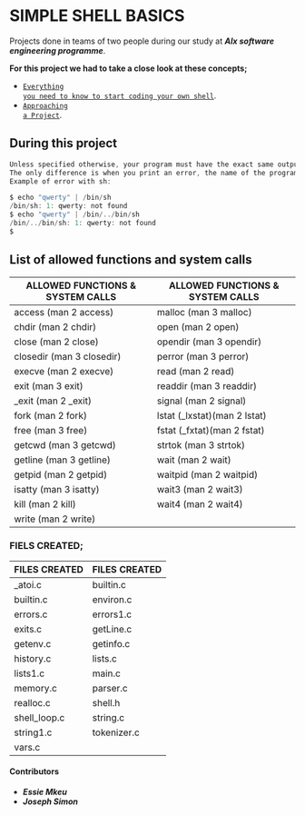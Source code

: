 # SIMPLE SHELL BASICS
Projects done in teams of two people during our study at ***Alx software engineering programme***.

**For this project we had to take a close look at these concepts;**
- <a href ="https://alx-intranet.hbtn.io/concepts/64"><code>Everything you need to know to start coding your own shell</code></a>.
- <a href ="https://alx-intranet.hbtn.io/concepts/350"><code>Approaching a Project</code></a>.

## During this project

```c
Unless specified otherwise, your program must have the exact same output as sh (/bin/sh) as well as the exact same error output.
The only difference is when you print an error, the name of the program must be equivalent to your argv[0] (See below)
Example of error with sh:

$ echo "qwerty" | /bin/sh
/bin/sh: 1: qwerty: not found
$ echo "qwerty" | /bin/../bin/sh
/bin/../bin/sh: 1: qwerty: not found
$
```

## List of allowed functions and system calls

| ALLOWED FUNCTIONS & SYSTEM CALLS | ALLOWED FUNCTIONS & SYSTEM CALLS |
|---------------|--------------|
| access (man 2 access) | malloc (man 3 malloc) |
| chdir (man 2 chdir) | open (man 2 open) |
| close (man 2 close) | opendir (man 3 opendir) |
| closedir (man 3 closedir) | perror (man 3 perror) |
| execve (man 2 execve) | read (man 2 read) |
| exit (man 3 exit) | readdir (man 3 readdir) |
| _exit (man 2 _exit) | signal (man 2 signal) |
| fork (man 2 fork) | lstat (_lxstat)(man 2 lstat) |
| free (man 3 free) | fstat (_fxtat)(man 2 fstat) |
| getcwd (man 3 getcwd) | strtok (man 3 strtok) |
| getline (man 3 getline) | wait (man 2 wait) |
| getpid (man 2 getpid) | waitpid (man 2 waitpid) |
| isatty (man 3 isatty) | wait3 (man 2 wait3) |
| kill (man 2 kill) | wait4 (man 2 wait4) |
| write (man 2 write) |
</tr>
</table>

### FIELS CREATED;
| FILES CREATED | FILES CREATED |
|--------------|----------------|
| _atoi.c | builtin.c | 
| builtin.c | environ.c|
| errors.c | errors1.c |
| exits.c | getLine.c |
| getenv.c | getinfo.c |
| history.c | lists.c |
| lists1.c | main.c |
| memory.c | parser.c |
| realloc.c | shell.h |
|shell_loop.c | string.c |
| string1.c | tokenizer.c |
|vars.c|

#### Contributors
* **_Essie Mkeu_**
* **_Joseph Simon_**
